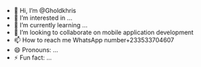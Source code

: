 - 👋 Hi, I’m @Gholdkhris
- 👀 I’m interested in ...
- 🌱 I’m currently learning ...
- 💞️ I’m looking to collaborate on mobile application development 
- 📫 How to reach me WhatsApp number+233533704607
- 😄 Pronouns: ...
- ⚡ Fun fact: ...

<!---
Gholdkhris/Gholdkhris is a ✨ special ✨ repository because its `README.md` (this file) appears on your GitHub profile.
You can click the Preview link to take a look at your changes.
--->
